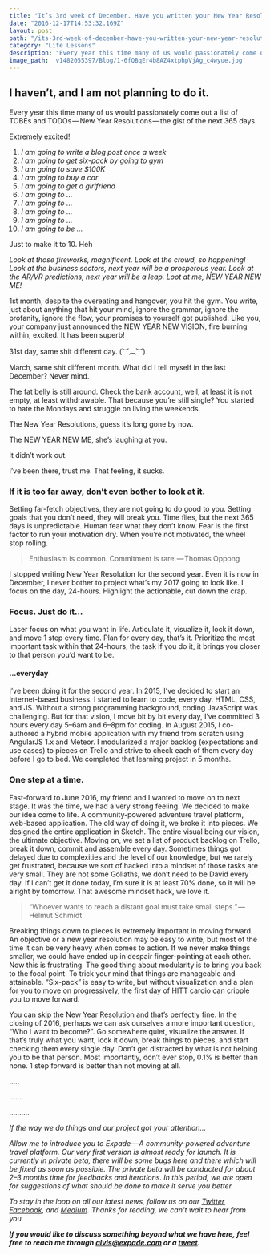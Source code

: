 ```yaml
---
title: "It’s 3rd week of December. Have you written your New Year Resolutions yet?"
date: "2016-12-17T14:53:32.169Z"
layout: post
path: "/its-3rd-week-of-december-have-you-written-your-new-year-resolutions-yet/"
category: "Life Lessons"
description: "Every year this time many of us would passionately come out a list of TOBEs and TODOs — New Year Resolutions — the gist of the next 365 days."
image_path: 'v1482055397/Blog/1-6fQBqEr4b8AZ4xtphpVjAg_c4wyue.jpg'
---
```


## I haven’t, and I am not planning to do it.

Every year this time many of us would passionately come out a list of TOBEs and TODOs — New Year Resolutions — the gist of the next 365 days.

Extremely excited!

1. *I am going to write a blog post once a week*
2. *I am going to get six-pack by going to gym*
3. *I am going to save $100K*
4. *I am going to buy a car*
5. *I am going to get a girlfriend*
6. *I am going to …*
7. *I am going to …*
8. *I am going to …*
9. *I am going to …*
10. *I am going to be …*

Just to make it to 10. Heh

*Look at those fireworks, magnificent.
Look at the crowd, so happening!
Look at the business sectors, next year will be a prosperous year.
Look at the AR/VR predictions, next year will be a leap.
Loot at me, NEW YEAR NEW ME!*

1st month, despite the overeating and hangover, you hit the gym. You write, just about anything that hit your mind, ignore the grammar, ignore the profanity, ignore the flow, your promises to yourself got published. Like you, your company just announced the NEW YEAR NEW VISION, fire burning within, excited. It has been superb!

31st day, same shit different day. (︶︹︶)

March, same shit different month. What did I tell myself in the last December? Never mind.

The fat belly is still around. Check the bank account, well, at least it is not empty, at least withdrawable. That because you’re still single? You started to hate the Mondays and struggle on living the weekends.

The New Year Resolutions, guess it’s long gone by now.

The NEW YEAR NEW ME, she’s laughing at you.

It didn’t work out.

I’ve been there, trust me. That feeling, it sucks.

### If it is too far away, don’t even bother to look at it.

Setting far-fetch objectives, they are not going to do good to you. Setting goals that you don’t need, they will break you. Time flies, but the next 365 days is unpredictable. Human fear what they don’t know. Fear is the first factor to run your motivation dry. When you’re not motivated, the wheel stop rolling.

>Enthusiasm is common. Commitment is rare. — Thomas Oppong

I stopped writing New Year Resolution for the second year. Even it is now in December, I never bother to project what’s my 2017 going to look like. I focus on the day, 24-hours. Highlight the actionable, cut down the crap.

### Focus. Just do it…

Laser focus on what you want in life. Articulate it, visualize it, lock it down, and move 1 step every time. Plan for every day, that’s it. Prioritize the most important task within that 24-hours, the task if you do it, it brings you closer to that person you’d want to be.

#### …everyday
I’ve been doing it for the second year. In 2015, I’ve decided to start an Internet-based business. I started to learn to code, every day. HTML, CSS, and JS. Without a strong programming background, coding JavaScript was challenging. But for that vision, I move bit by bit every day, I’ve committed 3 hours every day 5–6am and 6–8pm for coding. In August 2015, I co-authored a hybrid mobile application with my friend from scratch using AngularJS 1.x and Meteor. I modularized a major backlog (expectations and use cases) to pieces on Trello and strive to check each of them every day before I go to bed. We completed that learning project in 5 months.

### One step at a time.

Fast-forward to June 2016, my friend and I wanted to move on to next stage. It was the time, we had a very strong feeling. We decided to make our idea come to life. A community-powered adventure travel platform, web-based application. The old way of doing it, we broke it into pieces. We designed the entire application in Sketch. The entire visual being our vision, the ultimate objective. Moving on, we set a list of product backlog on Trello, break it down, commit and assemble every day. Sometimes things got delayed due to complexities and the level of our knowledge, but we rarely get frustrated, because we sort of hacked into a mindset of those tasks are very small. They are not some Goliaths, we don’t need to be David every day. If I can’t get it done today, I’m sure it is at least 70% done, so it will be alright by tomorrow. That awesome mindset hack, we love it.

>“Whoever wants to reach a distant goal must take small steps.” — Helmut Schmidt

Breaking things down to pieces is extremely important in moving forward. An objective or a new year resolution may be easy to write, but most of the time it can be very heavy when comes to action. If we never make things smaller, we could have ended up in despair finger-pointing at each other. Now this is frustrating. The good thing about modularity is to bring you back to the focal point. To trick your mind that things are manageable and attainable. “Six-pack” is easy to write, but without visualization and a plan for you to move on progressively, the first day of HITT cardio can cripple you to move forward.

You can skip the New Year Resolution and that’s perfectly fine. In the closing of 2016, perhaps we can ask ourselves a more important question, “Who I want to become?”. Go somewhere quiet, visualize the answer. If that’s truly what you want, lock it down, break things to pieces, and start checking them every single day. Don’t get distracted by what is not helping you to be that person. Most importantly, don’t ever stop, 0.1% is better than none. 1 step forward is better than not moving at all.

…..

…….

……….

*If the way we do things and our project got your attention…*

*Allow me to introduce you to Expade — A community-powered adventure travel platform. Our very first version is almost ready for launch. It is currently in private beta, there will be some bugs here and there which will be fixed as soon as possible. The private beta will be conducted for about 2–3 months time for feedbacks and iterations. In this period, we are open for suggestions of what should be done to make it serve you better.*

*To stay in the loop on all our latest news, follow us on our [Twitter](https://twitter.com/expadeCom0), [Facebook](https://www.facebook.com/expadeCom/), and [Medium](https://medium.com/expade). Thanks for reading, we can't wait to hear from you.*

***If you would like to discuss something beyond what we have here, feel free to reach me through alvis@expade.com or a [tweet](https://twitter.com/alvis_bp).***
